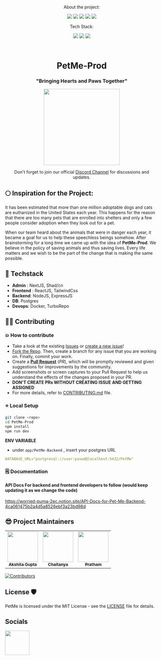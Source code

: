 <p align="center">About the project:</p>
<p align="center">
    <img src="https://img.shields.io/github/issues/akshitagupta15june/PetMe-Prod"> 
    <img src="https://img.shields.io/github/issues-pr/akshitagupta15june/PetMe-Prod">
    <img src="https://img.shields.io/github/forks/akshitagupta15june/PetMe-Prod">
    <img src="https://img.shields.io/github/stars/akshitagupta15june/PetMe-Prod">
    <img src="https://img.shields.io/github/license/akshitagupta15june/PetMe-Prod">
</p>
<p align="center">Tech Stack:</p>
<p align="center">
    <img src="https://img.shields.io/badge/node.js-%23E34F26.svg?style=for-the-badge&logo=Node.js&logoColor=white"> 
    <img src="https://img.shields.io/badge/react.js-%231572B6.svg?style=for-the-badge&logo=react.js3&logoColor=white">
    <img src="https://img.shields.io/badge/Postman-FF6C37?style=for-the-badge&logo=postman&logoColor=white">
</p>

<br>
<h1 align="center">PetMe-Prod</h1>
<h3 align="center">"Bringing Hearts and Paws Together"</h3>
<p align="center">
  <img src="/docs/logo.jpg" height="250px">
  </p>

<p align="center"> Don't forget to join our official <a href="https://discord.gg/QapWBRZbVe">Discord Channel</a> for discussions and updates. </p>


## 🌕  Inspiration for the Project:

It has been estimated that more than one million adoptable dogs and cats are euthanized in the United States each year. This happens for the reason that there are too many pets that are enrolled into shelters and only a few people consider adoption when they look out for a pet.

When our team heard about the animals that were in danger each year, it became a goal for us to help these speechless beings somehow. After brainstorming for a long time we came up with the idea of **PetMe-Prod**. We believe in the policy of saving animals and thus saving lives. Every life matters and we wish to be the part of the change that is making the same possible.

## 🚀  Techstack

- __Admin__ : NextJS, Shad/cn  
- __Frontend__ : ReactJS, TailwindCss
- __Backend__: NodeJS, ExpressJS
- __DB__: Postgres
- __Devops__: Docker, TurboRepo


## 👨‍💻  Contributing  

### 💥 How to contribute
- Take a look at the existing [Issues](https://github.com/akshitagupta15june/PetMe-Prod/issues) or [create a new issue](https://github.com/akshitagupta15june/PetMe-Prod/issues/new/choose)!
- [Fork the Repo](https://github.com/akshitagupta15june/PetMe-Prod/fork). Then, create a branch for any issue that you are working on. Finally, commit your work.
- Create a **[Pull Request](https://github.com/akshitagupta15june/PetMe-Prod/compare)** (_PR_), which will be promptly reviewed and given suggestions for improvements by the community.
- Add screenshots or screen captures to your Pull Request to help us understand the effects of the changes proposed in your PR.
- **DON'T CREATE PRs WITHOUT CREATING ISSUE AND GETTING ASSIGNED**
- For more details, refer to [CONTRIBUTING.md](/CONTRIBUTING.md) file.


### ⭐ Local Setup

```sh
git clone <repo>
cd PetMe-Prod
npm install
npm run dev
```

__ENV VARIABLE__
- under `app/PetMe-Backend` , insert your postgres URL
```yml
DATABASE_URL="postgresql://user:paswd@localhost:5432/PetMe"
```


### 🗒️ Documentation

#### API Docs For backend and frontend developers to follow (would keep updating it as we change the code)

https://worried-puma-2ec.notion.site/API-Docs-for-Pet-Me-Backend-4ca061475b2a4d5a8526ebf3a23bd98d

## 😎 Project Maintainers

<table>
  <tr>
<td align="center"><a href="https://github.com/akshitagupta15june"><img src="https://avatars0.githubusercontent.com/u/57909583?v=4" width="100px;" alt=""/><br /><sub><b>Akshita Gupta</b></sub></a></td>
<td align="center"><a href="https://github.com/cb7chaitanya"><img src="https://avatars.githubusercontent.com/u/114876060?v=4" width="100px;" alt=""/><br /><sub><b>Chaitanya</b></sub></a></td>
<td align="center"><a href="https://github.com/pratham-srivastava-07"><img src="https://avatars.githubusercontent.com/u/117106015?v=4" width="100px;" alt=""/><br /><sub><b>Pratham</b></sub></a></td>
 
  
 </tr>
</table>


[![Contributors](https://contrib.rocks/image?repo=akshitagupta15june/PetMe-Prod)](https://github.com/akshitagupta15june/PetMe-Prod/graphs/contributors)

## License 🛡️ 

PetMe is licensed under the MIT License - see the [LICENSE](LICENSE) file for details.

## Socials 

[<img src="https://github.githubassets.com/images/modules/logos_page/GitHub-Mark.png" height="80"/>](https://github.com/akshitagupta15june/PetMe-Prod)
  
